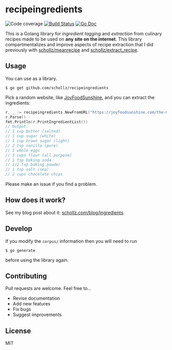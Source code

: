 # recipeingredients

<img src="https://img.shields.io/badge/coverage-75%25-brightgreen.svg?style=flat-square" alt="Code coverage">&nbsp;<a href="https://travis-ci.org/schollz/recipeingredients"><img src="https://img.shields.io/travis/schollz/recipeingredients.svg?style=flat-square" alt="Build Status"></a>&nbsp;<a href="https://godoc.org/github.com/schollz/recipeingredients"><img src="http://img.shields.io/badge/godoc-reference-5272B4.svg?style=flat-square" alt="Go Doc"></a> 

This is a Golang library for *ingredient tagging* and *extraction* from culinary recipes made to be used on **any site on the internet**. This library compartmentalizes and improve aspects of recipe extraction that I did previously with [schollz/meanrecipe](https://github.com/schollz/meanrecipe) and [schollz/extract_recipe](https://github.com/schollz/extract_recipe). 

## Usage

You can use as a library.

```
$ go get github.com/schollz/recipeingredients
```

Pick a random website, like [JoyFoodSunshine](https://joyfoodsunshine.com/the-most-amazing-chocolate-chip-cookies/), and you can extract the ingredients:

```go
r, _ := recipeingredients.NewFromURL("https://joyfoodsunshine.com/the-most-amazing-chocolate-chip-cookies/")
r.Parse()
fmt.Println(r.PrintIngredientList())
// Output:
// 1 cup butter (salted)
// 1 cup sugar (white)
// 1 cup brown sugar (light)
// 2 tsp vanilla (pure)
// 2 whole eggs
// 3 cups flour (all purpose)
// 1 tsp baking soda
// 1/2 tsp baking powder
// 1 tsp salt (sea)
// 2 cups chocolate chips
```

Please make an issue if you find a problem.

## How does it work?

See my blog post about it: [schollz.com/blog/ingredients](https://schollz.com/blog/ingredients).

## Develop

If you modify the `corpus/` information then you will need to run 

```
$ go generate
```

before using the library again.

## Contributing

Pull requests are welcome. Feel free to...

- Revise documentation
- Add new features
- Fix bugs
- Suggest improvements

## License

MIT
